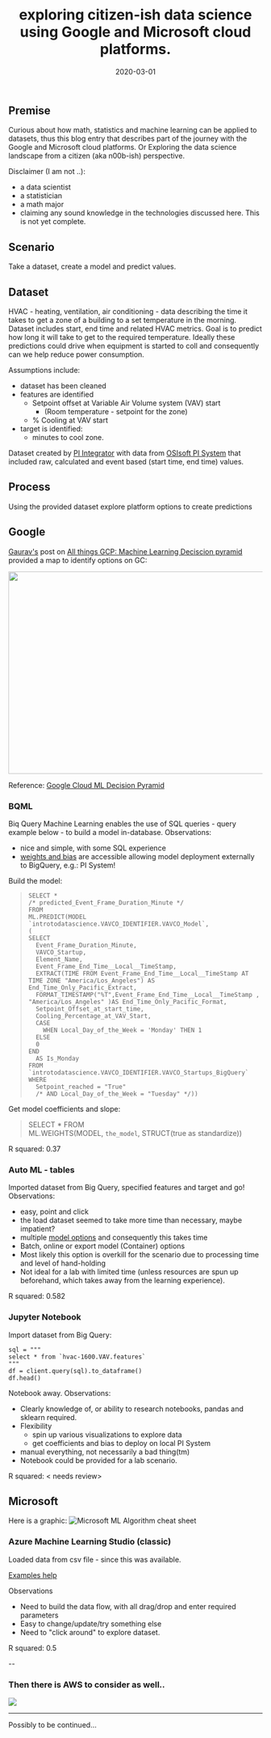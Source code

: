 ﻿---
layout: post
title: "exploring citizen-ish data science using Google and Microsoft cloud platforms."
date: 2020-03-01
---

Premise
---
Curious about how math, statistics and machine learning can be applied to datasets, thus this blog entry that describes part of the journey with the Google and Microsoft cloud platforms.
Or
Exploring the data science landscape from a citizen (aka n00b-ish) perspective.

Disclaimer (I am not ..):
- a data scientist
- a statistician
- a math major
- claiming any sound knowledge in the technologies discussed here.
This is not yet complete.

Scenario
---
Take a dataset, create a model and predict values.

Dataset
---
HVAC - heating, ventilation, air conditioning  - data describing the time it takes to get a zone of a building to a set temperature in the morning. Dataset includes start, end time and related HVAC metrics.
Goal is to predict how long it will take to get to the required temperature. 
Ideally these predictions could drive when equipment is started to coll   and consequently can we help reduce power consumption.

Assumptions include:
- dataset has been cleaned
- features are identified
	- Setpoint offset at Variable Air Volume system (VAV) start
		- (Room temperature - setpoint for the zone)
	- % Cooling at VAV start
- target is identified: 
	- minutes to cool zone.

Dataset created by [PI Integrator](https://www.osisoft.com/pi-system/pi-capabilities/pi-system-connections/pi-integrators/) with data from [OSIsoft PI System](https://www.osisoft.com/PI-System/) that included raw, calculated and event based (start time, end time) values.

Process
---

Using the provided dataset explore platform options to create predictions

Google
--
[Gaurav's](https://medium.com/@gauravc2708) post on [All things GCP: Machine Learning Deciscion pyramid](https://medium.com/analytics-vidhya/all-things-gcp-machine-learning-decision-pyramid-82260c798a88) provided a map to identify options on GC:


<img src="https://miro.medium.com/max/2400/1*Jj3jiMWxYJOMJIcMQj34bw.jpeg" width="600" height="400"><p>
Reference: [Google Cloud ML Decision Pyramid](https://miro.medium.com/max/2400/1*Jj3jiMWxYJOMJIcMQj34bw.jpeg)

### BQML

Biq Query Machine Learning enables the use of SQL queries - query example below - to build a model in-database. Observations:
 - nice and simple, with some SQL experience
 - [weights and bias](https://cloud.google.com/bigquery-ml/docs/reference/standard-sql/bigqueryml-syntax-weights) are accessible allowing model deployment externally to BigQuery, e.g.: PI System!

Build the model:

>     SELECT *
>     /* predicted_Event_Frame_Duration_Minute */ 
>     FROM
>     ML.PREDICT(MODEL `introtodatascience.VAVCO_IDENTIFIER.VAVCO_Model`,
>     (  
>     SELECT
>       Event_Frame_Duration_Minute,
>       VAVCO_Startup,
>       Element_Name,
>       Event_Frame_End_Time__Local__TimeStamp,
>       EXTRACT(TIME FROM Event_Frame_End_Time__Local__TimeStamp AT TIME ZONE "America/Los_Angeles") AS End_Time_Only_Pacific_Extract,
>       FORMAT_TIMESTAMP("%T",Event_Frame_End_Time__Local__TimeStamp , "America/Los_Angeles" )AS End_Time_Only_Pacific_Format,
>       Setpoint_Offset_at_start_time,
>       Cooling_Percentage_at_VAV_Start,
>       CASE
>         WHEN Local_Day_of_the_Week = 'Monday' THEN 1
>       ELSE
>       0
>     END
>       AS Is_Monday
>     FROM `introtodatascience.VAVCO_IDENTIFIER.VAVCO_Startups_BigQuery`
>     WHERE
>       Setpoint_reached = "True"
>       /* AND Local_Day_of_the_Week = "Tuesday" */))
Get model coefficients and slope:
> SELECT 
>  * 
> FROM  
>   ML.WEIGHTS(MODEL, `the_model`, STRUCT(true as standardize))

R squared: 0.37

### Auto ML - tables

Imported dataset from Big Query, specified features and target and go! Observations: 

 - easy, point and click
 - the load dataset seemed to take more time than necessary, maybe impatient?
 - multiple [model options](https://cloud.google.com/automl-tables/docs/features) and consequently this takes time
 - Batch, online or export model (Container) options
 - Most likely this option is overkill for the scenario due to processing time and level of hand-holding
 - Not ideal for a lab with limited time (unless resources are spun up beforehand, which takes away from the learning experience).

R squared: 0.582

### Jupyter Notebook

Import dataset from Big Query:

    sql = """
    select * from `hvac-1600.VAV.features`
    """
    df = client.query(sql).to_dataframe()
    df.head()

Notebook away. Observations:
- Clearly knowledge of, or ability to research notebooks, pandas and sklearn required.
- Flexibility
	- spin up various visualizations to explore data
	- get coefficients and bias to deploy on local PI System
- manual everything, not necessarily a bad thing(tm)
- Notebook could be provided for a lab scenario.

R squared: < needs review>

Microsoft
--

Here is a graphic:
![Microsoft ML Algorithm cheat sheet](https://docs.microsoft.com/en-us/azure/machine-learning/media/algorithm-cheat-sheet/machine-learning-algorithm-cheat-sheet.svg)


### Azure Machine Learning Studio (classic)

Loaded data from csv file - since this was available.

[Examples help](https://github.com/microsoft/Reactors/blob/master/Machine_Learning_2/190053-Reactors-DS-Tr2-Sec3-2-Regression2.ipynb)

Observations
- Need to build the data flow, with all drag/drop and enter required parameters
- Easy to change/update/try something else
- Need to "click around" to explore dataset.

R squared: 0.5

--
### Then there is AWS to consider as well..

<img src="https://specials-images.forbesimg.com/imageserve/5e6017d8e1e617000758dc82/960x0.jpg">

----
Possibly to be continued...

